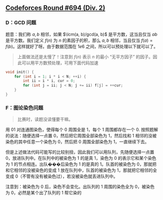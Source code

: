 ## [Codeforces Round #694 (Div. 2)](https://codeforces.com/contest/1471)

### D：GCD 问题

题意：我们称 $a, b$ 相邻，如果 $\lcm(a, b)/gcd(a, b)$ 是平方数，这当且仅当 $ab$ 是平方数。我们定义 $f(n)$ 为 $n$ 的素因子的积，那么 $a, b$ 相邻，当且仅当 $f(a) = f(b)$。这样就好了呀。由于数据范围在 $1e6$ 之间，所以可以预处理以下就可以了。

> 上面做法还是太慢了！注意到 $f(n)$ 表示 $n$ 的最小 “无平方因子” 的因子。因此可以用平方数预处理，可用下面代码加速

``` C++
void init() {
	for (int i = 1; i * i < N; ++i) {
		int ii = i * i, cur = 0;
		for (int j = ii; j < N; j += ii) f[j] = ++cur;
	}
}
```

### F：图论染色问题

> 比赛时，读题没读懂要干嘛。

用 01 对连通图染色，使得每个 0 周围全是 1，每个 1 周围都存在一个 0. 按照题解的说法：随便选择一点置 0，然后把它周围全部染色为 1，然后找和 1 相邻的没被染色的其中任意一个染色为 0，然后把 0 周围全部染色为 1，一直继续下去。

但是上述做法代码可能写的比较别扭，因此我们可以用队列，先随便选择一点置 0，放进队列中。在队列中的被染色为 1 的是真 1，染色为 0 的表示它和某个染色为 1 的节点相连。出队���后染色为 1 的是真的 1。队首的被染色为 0，那就把和它相邻的没被染色的变成 1 放在队列中，队首的被染色为 1，那就把它相邻的全变成 0（不管有没有被染色过），若没被染色就丢进队列中。

注意到：被染色为 0 后，染色不会变化。出队列的 1 周围的染色全为 0，被染色为 0，必然是某个出了队列的 1 帮它染的
